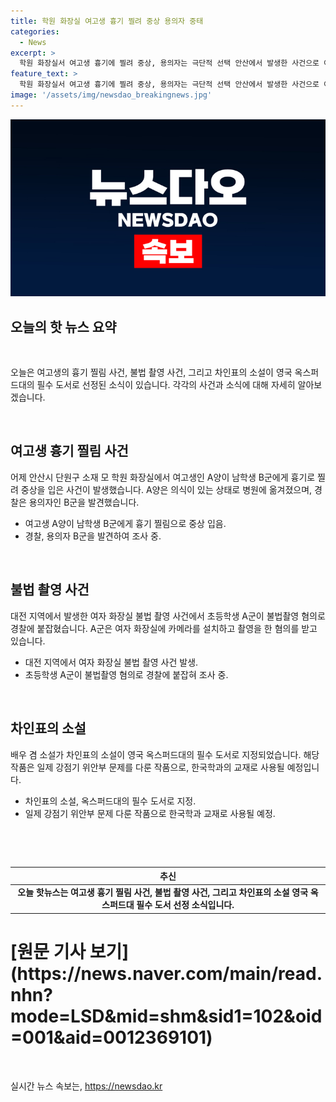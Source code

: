 ```yaml
---
title: 학원 화장실 여고생 흉기 찔려 중상 용의자 중태
categories:
  - News
excerpt: >
  학원 화장실서 여고생 흉기에 찔려 중상, 용의자는 극단적 선택 안산에서 발생한 사건으로 여고생 A양이 남학생 B군에 의해 흉기에 찔렸지만 의식은 있고 병원에 옮겨졌으며, 용의자는 사건현장에서 발견되었습니다. 또 다른 기사는 대전 상가 여자 화장실 불법촬영, 초등학생 경찰에 붙잡혔으며 디지털 포렌식 검토 중입니다. 마지막으로는 배우 겸 소설가 차인표씨의 소설이 영국 옥스퍼드대 필수도서로 지정되었으며, 작품은 장편 소설로, 한국학과 교재로도 사용될 예정입니다.
feature_text: >
  학원 화장실서 여고생 흉기에 찔려 중상, 용의자는 극단적 선택 안산에서 발생한 사건으로 여고생 A양이 남학생 B군에 의해 흉기에 찔렸지만 의식은 있고 병원에 옮겨졌으며, 용의자는 사건현장에서 발견되었습니다. 또 다른 기사는 대전 상가 여자 화장실 불법촬영, 초등학생 경찰에 붙잡혔으며 디지털 포렌식 검토 중입니다. 마지막으로는 배우 겸 소설가 차인표씨의 소설이 영국 옥스퍼드대 필수도서로 지정되었으며, 작품은 장편 소설로, 한국학과 교재로도 사용될 예정입니다.
image: '/assets/img/newsdao_breakingnews.jpg'
---
```


<p><img src="/assets/img/newsdao_breakingnews.jpg" alt="bookingtag 속보" /></p>

<h2 data-ke-size="size26">오늘의 핫 뉴스 요약</h2>

<p data-ke-size="size16">&nbsp;</p>

<p data-ke-size="size16">오늘은 여고생의 흉기 찔림 사건, 불법 촬영 사건, 그리고 차인표의 소설이 영국 옥스퍼드대의 필수 도서로 선정된 소식이 있습니다. 각각의 사건과 소식에 대해 자세히 알아보겠습니다.</p>

<p data-ke-size="size16">&nbsp;</p>

<h2 data-ke-size="size26">여고생 흉기 찔림 사건</h2>

<p data-ke-size="size16">어제 안산시 단원구 소재 모 학원 화장실에서 여고생인 A양이 남학생 B군에게 흉기로 찔려 중상을 입은 사건이 발생했습니다. A양은 의식이 있는 상태로 병원에 옮겨졌으며, 경찰은 용의자인 B군을 발견했습니다.</p>

<ul>
<li>여고생 A양이 남학생 B군에게 흉기 찔림으로 중상 입음.</li>
<li>경찰, 용의자 B군을 발견하여 조사 중.</li>
</ul>

<p data-ke-size="size16">&nbsp;</p>

<h2 data-ke-size="size26">불법 촬영 사건</h2>

<p data-ke-size="size16">대전 지역에서 발생한 여자 화장실 불법 촬영 사건에서 초등학생 A군이 불법촬영 혐의로 경찰에 붙잡혔습니다. A군은 여자 화장실에 카메라를 설치하고 촬영을 한 혐의를 받고 있습니다.</p>

<ul>
<li>대전 지역에서 여자 화장실 불법 촬영 사건 발생.</li>
<li>초등학생 A군이 불법촬영 혐의로 경찰에 붙잡혀 조사 중.</li>
</ul>

<p data-ke-size="size16">&nbsp;</p>

<h2 data-ke-size="size26">차인표의 소설</h2>

<p data-ke-size="size16">배우 겸 소설가 차인표의 소설이 영국 옥스퍼드대의 필수 도서로 지정되었습니다. 해당 작품은 일제 강점기 위안부 문제를 다룬 작품으로, 한국학과의 교재로 사용될 예정입니다.</p>

<ul>
<li>차인표의 소설, 옥스퍼드대의 필수 도서로 지정.</li>
<li>일제 강점기 위안부 문제 다룬 작품으로 한국학과 교재로 사용될 예정.</li>
</ul>

<p data-ke-size="size16">&nbsp;</p>

<p data-ke-size="size16">&nbsp;</p>

<table>
<thead>
<tr>
<th style="text-align: center;">추신</th>
</tr>
</thead>
<tbody>
<tr>
<td style="text-align: center; height: 17px;"><b>오늘 핫뉴스는 여고생 흉기 찔림 사건, 불법 촬영 사건, 그리고 차인표의 소설 영국 옥스퍼드대 필수 도서 선정 소식입니다.</b></td>
</tr>
</tbody>
</table>

<h1>[원문 기사 보기](https://news.naver.com/main/read.nhn?mode=LSD&mid=shm&sid1=102&oid=001&aid=0012369101)</h1>

<p data-ke-size="size16">&nbsp;</p>
실시간 뉴스 속보는, <a href="https://newsdao.kr" rel="dofollow">https://newsdao.kr</a>


